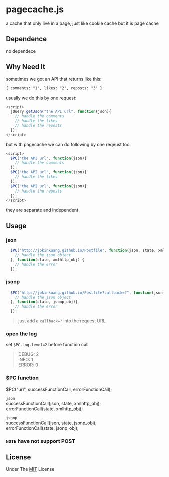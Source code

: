 # pagecache.js
  a cache that only live in a page, just like cookie cache but it is page cache

## Dependence
  no dependece

## Why Need It
  sometimes we got an API that returns like this: 
  
  `
  {
    comments: "1",
    likes: "2",
    reposts: "3"
  }
  `  
  
  usually we do this by one request:  
  ```javascript
  <script>
    jQuery.getJson("the API url", function(json){
      // handle the comments
      // handle the likes
      // handle the reposts
    });
  </script>
  ```
  
  but with pagecache we can do following by one reqeust too:
  ```javascript
  <script>
    $PC("the API url", function(json){
      // handle the comments
    });
    $PC("the API url", function(json){
      // handle the likes
    });
    $PC("the API url", function(json){
      // handle the reposts
    });
  </script>
  ```
  they are separate and independent
  

## Usage

### json
``` javascript
  $PC("http://jokinkuang.github.io/Postfile", function(json, state, xmlhttp_obj){
    // handle the json object
  }, function(state, xmlhttp_obj) {
    // handle the error
  });
```

### jsonp
``` javascript
  $PC("http://jokinkuang.github.io/Postfile?callback=?", function(json, state, jsonp_obj){
    // handle the json object
  }, function(state, jsonp_obj){
    // handle the error
  });
```
> just add a `callback=?` into the request URL

### open the log
  set `$PC.Log.level=2` before function call
  > DEBUG: 2  
  >  INFO: 1  
  > ERROR: 0

### $PC function
  $PC("url", successFunctionCall, errorFunctionCall);  
  
  `json`  
  successFunctionCall(json, state, xmlhttp_obj);  
  errorFunctionCall(state, xmlhttp_obj);  
  
  `jsonp`  
  successFunctionCall(json, state, jsonp_obj);  
  errorFunctionCall(state, jsonp_obj);  

### `NOTE` have not support POST 

## License
  Under The [MIT](https://tldrlegal.com/license/mit-license) License
